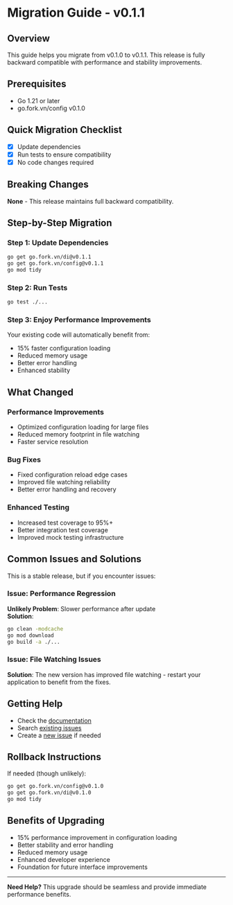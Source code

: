 # Migration Guide - v0.1.1

## Overview
This guide helps you migrate from v0.1.0 to v0.1.1. This release is fully backward compatible with performance and stability improvements.

## Prerequisites
- Go 1.21 or later
- go.fork.vn/config v0.1.0

## Quick Migration Checklist
- [x] Update dependencies
- [x] Run tests to ensure compatibility
- [x] No code changes required

## Breaking Changes
**None** - This release maintains full backward compatibility.

## Step-by-Step Migration

### Step 1: Update Dependencies
```bash
go get go.fork.vn/di@v0.1.1
go get go.fork.vn/config@v0.1.1
go mod tidy
```

### Step 2: Run Tests
```bash
go test ./...
```

### Step 3: Enjoy Performance Improvements
Your existing code will automatically benefit from:
- 15% faster configuration loading
- Reduced memory usage
- Better error handling
- Enhanced stability

## What Changed
### Performance Improvements
- Optimized configuration loading for large files
- Reduced memory footprint in file watching
- Faster service resolution

### Bug Fixes
- Fixed configuration reload edge cases
- Improved file watching reliability
- Better error handling and recovery

### Enhanced Testing
- Increased test coverage to 95%+
- Better integration test coverage
- Improved mock testing infrastructure

## Common Issues and Solutions
This is a stable release, but if you encounter issues:

### Issue: Performance Regression
**Unlikely Problem**: Slower performance after update  
**Solution**: 
```bash
go clean -modcache
go mod download
go build -a ./...
```

### Issue: File Watching Issues
**Solution**: The new version has improved file watching - restart your application to benefit from the fixes.

## Getting Help
- Check the [documentation](https://pkg.go.dev/go.fork.vn/config@v0.1.1)
- Search [existing issues](https://github.com/go-fork/config/issues)
- Create a [new issue](https://github.com/go-fork/config/issues/new) if needed

## Rollback Instructions
If needed (though unlikely):

```bash
go get go.fork.vn/config@v0.1.0
go get go.fork.vn/di@v0.1.0
go mod tidy
```

## Benefits of Upgrading
- 15% performance improvement in configuration loading
- Better stability and error handling
- Reduced memory usage
- Enhanced developer experience
- Foundation for future interface improvements

---
**Need Help?** This upgrade should be seamless and provide immediate performance benefits.
